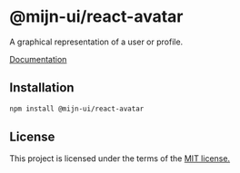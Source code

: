 
# @mijn-ui/react-avatar

A graphical representation of a user or profile.

[Documentation](https://mijn-ui.vercel.app/docs/components/avatar)

## Installation

```sh
npm install @mijn-ui/react-avatar
```

## License

This project is licensed under the terms of the [MIT license.](https://github.com/mijn-ui/mijn-ui-react/blob/main/LICENSE)
